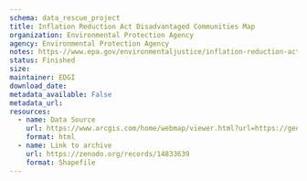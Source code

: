 ```yaml
---
schema: data_rescue_project 
title: Inflation Reduction Act Disadvantaged Communities Map
organization: Environmental Protection Agency
agency: Environmental Protection Agency
notes: https-//www.epa.gov/environmentaljustice/inflation-reduction-act-disadvantaged-communities-map; data download here- https-//gaftp.epa.gov/EPA_IRA_Public/
status: Finished
size: 
maintainer: EDGI
download_date: 
metadata_available: False
metadata_url: 
resources:
  - name: Data Source
    url: https://www.arcgis.com/home/webmap/viewer.html?url=https://geopub.epa.gov/arcgis/rest/services/ejscreen/environmental_climate_justice_program/MapServer&source=sd
    format: html
  - name: Link to archive
    url: https://zenodo.org/records/14833639
    format: Shapefile
---
```

